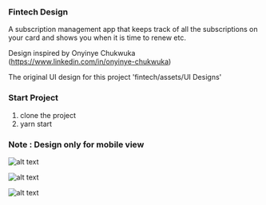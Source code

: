 ### Fintech Design


A subscription management app that keeps track of all the subscriptions on your card and shows you when it is time to renew etc.

Design inspired by Onyinye Chukwuka (https://www.linkedin.com/in/onyinye-chukwuka)

The original UI design for this project 'fintech/assets/UI Designs'

### Start Project
1. clone the project
2. yarn start

### Note : Design only for mobile view

![alt text](https://github.com/DanLowo/UI-UX-INTO-CODE/blob/fintech/src/fintech/assets/UI%20Designs/1.jpeg?raw=true)

![alt text](https://github.com/DanLowo/UI-UX-INTO-CODE/blob/fintech/src/fintech/assets/UI%20Designs/2.jpeg?raw=true)

![alt text](https://github.com/DanLowo/UI-UX-INTO-CODE/blob/fintech/src/fintech/assets/UI%20Designs/3.jpeg?raw=true)
